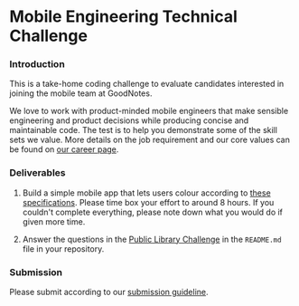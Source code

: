 # Mobile Engineering Technical Challenge

### Introduction
This is a take-home coding challenge to evaluate candidates interested in joining the mobile team at GoodNotes.

We love to work with product-minded mobile engineers that make sensible engineering and product decisions while producing concise and maintainable code. The test is to help you demonstrate some of the skill sets we value. More details on the job requirement and our core values can be found on [our career page](https://www.goodnotes.com/careers).

### Deliverables
1. Build a simple mobile app that lets users colour according to [these specifications](../common/colouring.md). Please time box your effort to around 8 hours. If you couldn't complete everything, please note down what you would do if given more time.

2. Answer the questions in the [Public Library Challenge](../common/colouring.md#public-library-challenge) in the `README.md` file in your repository.

### Submission
Please submit according to our [submission guideline](../common/submission.md).
